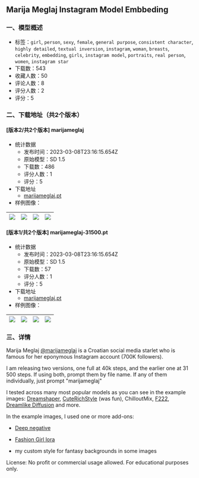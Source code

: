 ## Marija Meglaj Instagram Model Embbeding
### 一、模型概述

- 标签：`girl`, `person`, `sexy`, `female`, `general purpose`, `consistent character`, `highly detailed`, `textual inversion`, `instagram`, `woman`, `breasts`, `celebrity`, `embedding`, `girls`, `instagram model`, `portraits`, `real person`, `women`, `instagram star`
- 下载数：543
- 收藏人数：50
- 评论人数：8
- 评分人数：2
- 评分：5

### 二、下载地址（共2个版本）

#### [版本2/共2个版本] marijameglaj

- 统计数据
  - 发布时间：2023-03-08T23:16:15.654Z
  - 原始模型：SD 1.5
  - 下载数：486
  - 评分人数：1
  - 评分：5
- 下载地址
  - [marijameglaj.pt](https://civitai.com/api/download/models/16334)
- 样例图像：

| <img src="https://image.civitai.com/xG1nkqKTMzGDvpLrqFT7WA/e86667fe-ddd2-472f-76fe-5127af735e00/width=450/164637.jpeg" /> | <img src="https://image.civitai.com/xG1nkqKTMzGDvpLrqFT7WA/265f3a1b-b1f5-43f0-2192-f7996f4d6400/width=450/164643.jpeg" /> | <img src="https://image.civitai.com/xG1nkqKTMzGDvpLrqFT7WA/102a8861-94b1-4a93-22b2-d7b791516500/width=450/164639.jpeg" /> | <img src="https://image.civitai.com/xG1nkqKTMzGDvpLrqFT7WA/fa7bc994-439f-4b7c-5652-c7876c5de700/width=450/164640.jpeg" /> |
| ---- | ---- | ---- | ---- |

#### [版本1/共2个版本] marijameglaj-31500.pt

- 统计数据
  - 发布时间：2023-03-08T23:16:15.654Z
  - 原始模型：SD 1.5
  - 下载数：57
  - 评分人数：1
  - 评分：5
- 下载地址
  - [marijameglaj.pt](https://civitai.com/api/download/models/16328)
- 样例图像：

| <img src="https://image.civitai.com/xG1nkqKTMzGDvpLrqFT7WA/a0028c2a-fc97-4857-19f1-1c7b869a4800/width=450/164580.jpeg" /> | <img src="https://image.civitai.com/xG1nkqKTMzGDvpLrqFT7WA/55376821-a163-42e7-e7fb-4b88b617c700/width=450/164578.jpeg" /> | <img src="https://image.civitai.com/xG1nkqKTMzGDvpLrqFT7WA/3aa90e67-a23e-45a3-a790-aafac0912400/width=450/164576.jpeg" /> | <img src="https://image.civitai.com/xG1nkqKTMzGDvpLrqFT7WA/3f15cec6-9bab-49ce-211e-0014d1153100/width=450/164575.jpeg" /> |
| ---- | ---- | ---- | ---- |


### 三、详情
<p>Marija Meglaj <a target="_blank" rel="ugc" href="https://www.instagram.com/marijameglaj">@marijameglaj</a> is a Croatian social media starlet who is famous for her eponymous Instagram account (700K followers).</p><p></p><p>I am releasing two versions, one full at 40k steps, and the earlier one at 31 500 steps. If using both, prompt them by file name. If any of them individually, just prompt "marijameglaj"</p><p></p><p>I tested across many most popular models as you can see in the example images: <a rel="ugc" href="https://civitai.com/models/4384/dreamshaper">Dreamshaper</a>, <a rel="ugc" href="https://civitai.com/models/4701/cute-richstyle-15">CuteRichStyle</a> (was fun), ChilloutMix, <a rel="ugc" href="https://civitai.com/models/1188/f222">F222</a>, <a rel="ugc" href="https://civitai.com/models/1274/dreamlike-diffusion-10">Dreamlike Diffusion</a> and more.</p><p></p><p>In the example images, I used one or more add-ons:</p><ul><li><p><a rel="ugc" href="https://civitai.com/models/4629/deep-negative-v1x">Deep negative</a></p></li><li><p><a rel="ugc" href="https://civitai.com/models/8217/fashion-girl">Fashion Girl lora</a></p></li><li><p>my custom style for fantasy backgrounds in some images</p></li></ul><p></p><p>License: No profit or commercial usage allowed. For educational purposes only.</p>